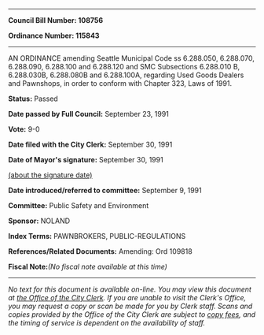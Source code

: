 

********

**Council Bill Number: 108756**
   
**Ordinance Number: 115843**
********

 AN ORDINANCE amending Seattle Municipal Code ss 6.288.050, 6.288.070, 6.288.090, 6.288.100 and 6.288.120 and SMC Subsections 6.288.010 B, 6.288.030B, 6.288.080B and 6.288.100A, regarding Used Goods Dealers and Pawnshops, in order to conform with Chapter 323, Laws of 1991.

**Status:** Passed
   
**Date passed by Full Council:** September 23, 1991
   
**Vote:** 9-0
   
**Date filed with the City Clerk:** September 30, 1991
   
**Date of Mayor's signature:** September 30, 1991
   
[(about the signature date)](/~public/approvaldate.htm)
   
   
   
**Date introduced/referred to committee:** September 9, 1991
   
**Committee:** Public Safety and Environment
   
**Sponsor:** NOLAND
   
   
**Index Terms:** PAWNBROKERS, PUBLIC-REGULATIONS

**References/Related Documents:** Amending: Ord 109818

**Fiscal Note:**_(No fiscal note available at this time)_
********

_No text for this document is available on-line. You may view this document at [the Office of the City Clerk](http://www.seattle.gov/leg/clerk/contactUs.htm). If you are unable to visit the Clerk's Office, you may request a copy or scan be made for you by Clerk staff. Scans and copies provided by the Office of the City Clerk are subject to [copy fees](http://clerk.seattle.gov/~public/clerkfees.htm), and the timing of service is dependent on the availability of staff._

